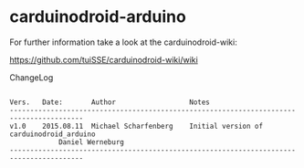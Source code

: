 # carduinodroid-arduino

For further information take a look at the carduinodroid-wiki:

https://github.com/tuiSSE/carduinodroid-wiki/wiki

ChangeLog
~~~~~~~~~~~~~~~~~~~~~~~~~~~~~~~~~

Vers.   Date:		Author                  Notes
----------------------------------------------------------------------------------------
v1.0	2015.08.11	Michael Scharfenberg	Initial version of carduinodroid_arduino
			Daniel Werneburg
----------------------------------------------------------------------------------------


